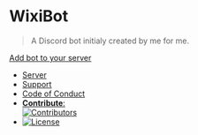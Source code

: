 # WixiBot

> A Discord bot initialy created by me for me.

[Add bot to your server](https://discord.com/api/oauth2/authorize?client_id=1063432612036747264&permissions=8&scope=applications.commands%20bot)

- [Server](https://discord.gg/UREN5kUSXv)
- [Support](https://github.com/Wixonic/Bot/blob/Default/.github/SUPPORT.md)
- [Code of Conduct](https://github.com/Wixonic/Bot/blob/Default/.github/CODE_OF_CONDUCT.md)
- [**Contribute**:<br />![Contributors](https://img.shields.io/github/contributors/Wixonic/Bot?color=%2308F&label=Contributors)](https://github.com/Wixonic/Bot/blob/Default/.github/CONTRIBUTING.md)
- [![License](https://img.shields.io/github/license/Wixonic/Bot?color=%23555&label=License)](https://github.com/Wixonic/Bot/blob/Default/LICENSE.txt)